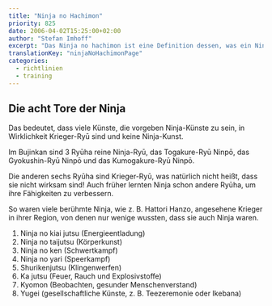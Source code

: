 ```yaml
---
title: "Ninja no Hachimon"
priority: 825
date: 2006-04-02T15:25:00+02:00
author: "Stefan Imhoff"
excerpt: "Das Ninja no hachimon ist eine Definition dessen, was ein Ninja-Ryū lehren muss, um auch eine Ninja-Kunst zu sein."
translationKey: "ninjaNoHachimonPage"
categories:
  - richtlinien
  - training
---
```


## Die acht Tore der Ninja

Das bedeutet, dass viele Künste, die vorgeben Ninja-Künste zu sein, in Wirklichkeit Krieger-Ryū sind und keine Ninja-Kunst.

Im Bujinkan sind 3 Ryūha reine Ninja-Ryū, das Togakure-Ryū Ninpō, das Gyokushin-Ryū Ninpō und das Kumogakure-Ryū Ninpō.

Die anderen sechs Ryūha sind Krieger-Ryū, was natürlich nicht heißt, dass sie nicht wirksam sind! Auch früher lernten Ninja schon andere Ryūha, um ihre Fähigkeiten zu verbessern.

So waren viele berühmte Ninja, wie z. B. Hattori Hanzo, angesehene Krieger in ihrer Region, von denen nur wenige wussten, dass sie auch Ninja waren.

1. Ninja no kiai jutsu (Energieentladung)
2. Ninja no taijutsu (Körperkunst)
3. Ninja no ken (Schwertkampf)
4. Ninja no yari (Speerkampf)
5. Shurikenjutsu (Klingenwerfen)
6. Ka jutsu (Feuer, Rauch und Explosivstoffe)
7. Kyomon (Beobachten, gesunder Menschenverstand)
8. Yugei (gesellschaftliche Künste, z. B. Teezeremonie oder Ikebana)
